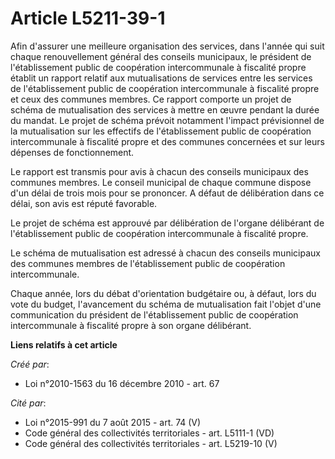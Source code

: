 # Article L5211-39-1

Afin d'assurer une meilleure organisation des services, dans l'année qui suit chaque renouvellement général des conseils
municipaux, le président de l'établissement public de coopération intercommunale à fiscalité propre établit un rapport
relatif aux mutualisations de services entre les services de l'établissement public de coopération intercommunale à fiscalité
propre et ceux des communes membres. Ce rapport comporte un projet de schéma de mutualisation des services à mettre en œuvre
pendant la durée du mandat. Le projet de schéma prévoit notamment l'impact prévisionnel de la mutualisation sur les effectifs
de l'établissement public de coopération intercommunale à fiscalité propre et des communes concernées et sur leurs dépenses
de fonctionnement.

Le rapport est transmis pour avis à chacun des conseils municipaux des communes membres. Le conseil municipal de chaque
commune dispose d'un délai de trois mois pour se prononcer. A défaut de délibération dans ce délai, son avis est réputé
favorable.

Le projet de schéma est approuvé par délibération de l'organe délibérant de l'établissement public de coopération
intercommunale à fiscalité propre.

Le schéma de mutualisation est adressé à chacun des conseils municipaux des communes membres de l'établissement public de
coopération intercommunale.

Chaque année, lors du débat d'orientation budgétaire ou, à défaut, lors du vote du budget, l'avancement du schéma de
mutualisation fait l'objet d'une communication du président de l'établissement public de coopération intercommunale à
fiscalité propre à son organe délibérant.

**Liens relatifs à cet article**

_Créé par_:

  - Loi n°2010-1563 du 16 décembre 2010 - art. 67

_Cité par_:

  - Loi n°2015-991 du 7 août 2015 - art. 74 (V)
  - Code général des collectivités territoriales - art. L5111-1 (VD)
  - Code général des collectivités territoriales - art. L5219-10 (V)
